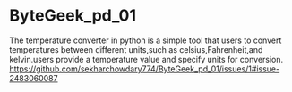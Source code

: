 # ByteGeek_pd_01
The temperature converter in python is a simple tool that users to convert temperatures between different units,such as celsius,Fahrenheit,and kelvin.users provide a temperature value and specify units for conversion.
https://github.com/sekharchowdary774/ByteGeek_pd_01/issues/1#issue-2483060087
